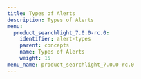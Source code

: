 ```yaml
---
title: Types of Alerts
description: Types of Alerts
menu:
  product_searchlight_7.0.0-rc.0:
    identifier: alert-types
    parent: concepts
    name: Types of Alerts
    weight: 15
menu_name: product_searchlight_7.0.0-rc.0
---
```

